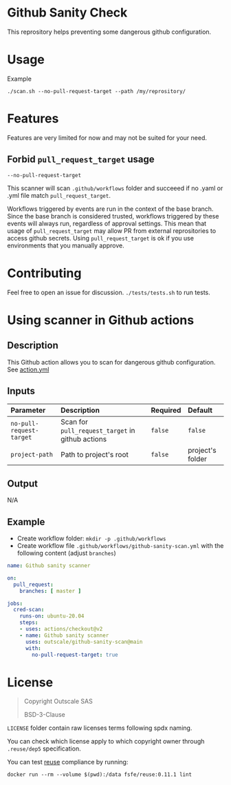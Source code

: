 # Github Sanity Check

This reprository helps preventing some dangerous github configuration.

# Usage

Example
```
./scan.sh --no-pull-request-target --path /my/reprository/
```

# Features

Features are very limited for now and may not be suited for your need.

## Forbid `pull_request_target` usage

`--no-pull-request-target`

This scanner will scan `.github/workflows` folder and succeeed if no .yaml or .yml file match `pull_request_target`.

Workflows triggered by events are run in the context of the base branch. Since the base branch is considered trusted, workflows triggered by these events will always run, regardless of approval settings. This mean that usage of `pull_request_target` may allow PR from external reprositories to access github secrets. Using `pull_request_target` is ok if you use environments that you manually approve.

# Contributing

Feel free to open an issue for discussion.
`./tests/tests.sh` to run tests.

# Using scanner in Github actions

## Description

This Github action allows you to scan for dangerous github configuration.
See [action.yml](action.yml)

## Inputs

| Parameter                  | Description                                       | Required | Default          |
| :------------------------- | :------------------------------------------------ | :------- | :--------------- |
| `no-pull-request-target`   | Scan for `pull_request_target` in github actions  | `false`  | `false`          |
| `project-path`             | Path to project's root                            | `false`  | project's folder |

## Output
N/A

## Example

- Create workflow folder: `mkdir -p .github/workflows`
- Create workflow file `.github/workflows/github-sanity-scan.yml` with the following content (adjust `branches`)

```yaml
name: Github sanity scanner

on:
  pull_request:
    branches: [ master ]

jobs:
  cred-scan:
    runs-on: ubuntu-20.04
    steps:
    - uses: actions/checkout@v2
    - name: Github sanity scanner
      uses: outscale/github-sanity-scan@main
      with:
        no-pull-request-target: true
```

# License

> Copyright Outscale SAS
>
> BSD-3-Clause

`LICENSE` folder contain raw licenses terms following spdx naming.

You can check which license apply to which copyright owner through `.reuse/dep5` specification.

You can test [reuse](https://reuse.software/.) compliance by running:
```
docker run --rm --volume $(pwd):/data fsfe/reuse:0.11.1 lint
```
